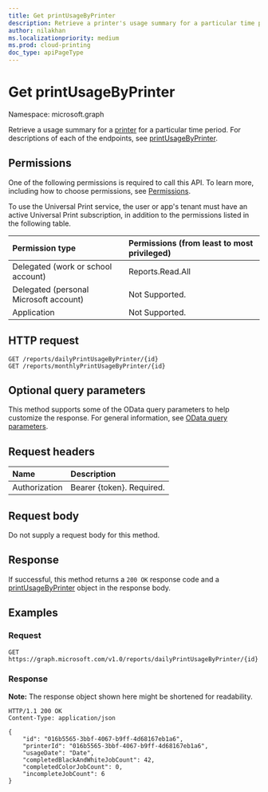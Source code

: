 ```yaml
---
title: Get printUsageByPrinter
description: Retrieve a printer's usage summary for a particular time period.
author: nilakhan
ms.localizationpriority: medium
ms.prod: cloud-printing
doc_type: apiPageType
---
```


# Get printUsageByPrinter
Namespace: microsoft.graph

Retrieve a usage summary for a [printer](../resources/printer.md) for a particular time period. For descriptions of each of the endpoints, see [printUsageByPrinter](../resources/printUsageByPrinter.md).

## Permissions
One of the following permissions is required to call this API. To learn more, including how to choose permissions, see [Permissions](/graph/permissions-reference).

To use the Universal Print service, the user or app's tenant must have an active Universal Print subscription, in addition to the permissions listed in the following table.

|Permission type | Permissions (from least to most privileged) |
|:---------------|:--------------------------------------------|
|Delegated (work or school account)| Reports.Read.All |
|Delegated (personal Microsoft account)|Not Supported.|
|Application|Not Supported.|

## HTTP request

<!-- {
  "blockType": "ignored"
}
-->
``` http
GET /reports/dailyPrintUsageByPrinter/{id}
GET /reports/monthlyPrintUsageByPrinter/{id}
```

## Optional query parameters
This method supports some of the OData query parameters to help customize the response. For general information, see [OData query parameters](/graph/query-parameters).

## Request headers
|Name|Description|
|:---|:---|
|Authorization|Bearer {token}. Required.|

## Request body
Do not supply a request body for this method.

## Response

If successful, this method returns a `200 OK` response code and a [printUsageByPrinter](../resources/printusagebyprinter.md) object in the response body.

## Examples

### Request

<!-- {
  "blockType": "request",
  "name": "get_printusagebyprinter"
}
-->
``` http
GET https://graph.microsoft.com/v1.0/reports/dailyPrintUsageByPrinter/{id}
```



### Response
**Note:** The response object shown here might be shortened for readability.
<!-- {
  "blockType": "response",
  "truncated": true,
  "@odata.type": "microsoft.graph.printUsageByPrinter"
}
-->
``` http
HTTP/1.1 200 OK
Content-Type: application/json

{
    "id": "016b5565-3bbf-4067-b9ff-4d68167eb1a6",
    "printerId": "016b5565-3bbf-4067-b9ff-4d68167eb1a6",
    "usageDate": "Date",
    "completedBlackAndWhiteJobCount": 42,
    "completedColorJobCount": 0,
    "incompleteJobCount": 6
}
```

